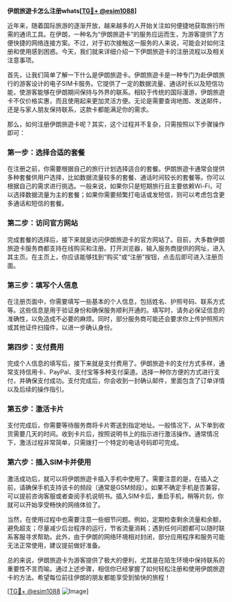 **伊朗旅遊卡怎么注册whats[[TG💪+ @esim1088](https://t.me/s/esim1088)]**

近年来，随着国际旅游的逐渐开放，越来越多的人开始关注如何便捷地获取旅行所需的通讯工具。在伊朗，一种名为“伊朗旅遊卡”的服务应运而生，为游客提供了方便快捷的网络连接方案。不过，对于初次接触这一服务的人来说，可能会对如何注册和使用感到困惑。今天，我们就来详细介绍一下伊朗旅遊卡的注册流程以及相关注意事项。

首先，让我们简单了解一下什么是伊朗旅遊卡。伊朗旅遊卡是一种专门为赴伊朗旅行的游客设计的电子SIM卡服务。它提供了一定的数据流量、通话时长以及短信功能，使游客能够在伊朗期间保持与外界的联系。相较于传统的国际漫游，伊朗旅遊卡不仅价格实惠，而且使用起来更加灵活方便。无论是需要查询地图、发送邮件，还是与家人朋友保持联系，这款卡都能满足你的需求。

那么，如何注册伊朗旅遊卡呢？其实，这个过程并不复杂，只需按照以下步骤操作即可：

### **第一步：选择合适的套餐**
在注册之前，你需要根据自己的旅行计划选择适合的套餐。伊朗旅遊卡通常会提供多种套餐供用户选择，比如数据流量较多的套餐、通话时间较长的套餐等。你可以根据自己的需求进行挑选。一般来说，如果你只是短期旅行且主要依赖Wi-Fi，可以选择数据流量为主的套餐；如果你需要频繁打电话或发短信，则可以考虑包含更多通话和短信的套餐。

### **第二步：访问官方网站**
完成套餐的选择后，接下来就是访问伊朗旅遊卡的官方网站了。目前，大多数伊朗旅遊卡服务商都支持在线购买和注册。打开浏览器，输入服务商提供的网址，进入其主页。在主页上，你应该能够找到“购买”或“注册”按钮，点击后即可进入注册页面。

### **第三步：填写个人信息**
在注册页面中，你需要填写一些基本的个人信息，包括姓名、护照号码、联系方式等。这些信息是用于验证身份和确保服务顺利开通的。填写时，请务必保证信息的准确性，以免造成不必要的麻烦。同时，部分服务商可能还会要求你上传护照照片或其他证件扫描件，以进一步确认身份。

### **第四步：支付费用**
完成个人信息的填写后，接下来就是支付费用了。伊朗旅遊卡的支付方式多样，通常支持信用卡、PayPal、支付宝等多种支付渠道。选择一种你方便的方式进行支付，并确保支付成功。支付完成后，你会收到一封确认邮件，里面包含了订单详情以及后续的操作指引。

### **第五步：激活卡片**
支付完成后，你需要等待服务商将卡片寄送到指定地址。一般情况下，从下单到收货需要几天的时间。收到卡片后，按照说明书上的指示进行激活操作。通常情况下，激活过程非常简单，只需拨打一个特定的电话号码即可完成。

### **第六步：插入SIM卡并使用**
激活成功后，就可以将伊朗旅遊卡插入手机中使用了。需要注意的是，在插入之前，请确保手机支持该卡的频段（通常是GSM频段）。如果不确定手机是否兼容，可以提前咨询客服或者查阅手机说明书。插入SIM卡后，重启手机，稍等片刻，你就可以开始享受畅快的网络体验了。

当然，在使用过程中也需要注意一些细节问题。例如，定期检查剩余流量和余额，避免超支；尽量减少后台程序的运行，节省流量消耗；遇到任何问题都可以随时联系客服寻求帮助。此外，由于伊朗的网络环境相对封闭，部分应用程序和服务可能无法正常使用，建议提前做好准备。

总的来说，伊朗旅遊卡为游客提供了极大的便利，尤其是在陌生环境中保持联系的重要性不言而喻。通过上述步骤，相信你已经掌握了如何轻松注册和使用伊朗旅遊卡的方法。希望每位前往伊朗的朋友都能享受到愉快的旅程！

[[TG💪+ @esim1088](https://t.me/s/esim1088) ![Image](https://i.postimg.cc/4NQfJmqS/Snipaste-2025-05-13-00-14-12.png)]